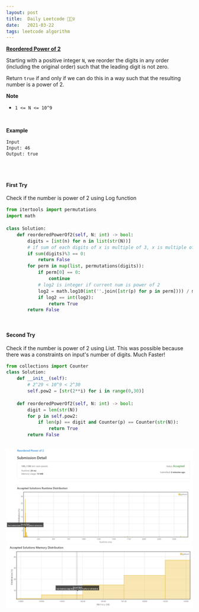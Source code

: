 ```yaml
---
layout: post
title:  Daily Leetcode 🙋🏻‍♀️
date:   2021-03-22
tags: leetcode algorithm 
---
```


<b><a href='https://leetcode.com/explore/challenge/card/march-leetcoding-challenge-2021/590/week-3-march-15th-march-21st/3679/' target='_blank'> Reordered Power of 2 </a></b>

Starting with a positive integer ```N```, we reorder the digits in any order (including the original order) such that the leading digit is not zero.

Return ```true``` if and only if we can do this in a way such that the resulting number is a power of 2.
<br>

<b>Note</b>
* ```1 <= N <= 10^9```
<br>

<b>Example</b>
<br>
```
Input
Input: 46
Output: true
```

<br>
<br>

#### First Try 
Check if the number is power of 2 using Log function 

```python
from itertools import permutations  
import math 

class Solution:
    def reorderedPowerOf2(self, N: int) -> bool:
        digits = [int(n) for n in list(str(N))]
        # if sum of each digits of x is multiple of 3, x is multiple of 3
        if sum(digits)%3 == 0:
            return False 
        for perm in map(list, permutations(digits)):
            if perm[0] == 0:
                continue
            # log2 is integer if current num is power of 2 
            log2 = math.log10(int(''.join([str(p) for p in perm]))) / math.log10(2) 
            if log2 == int(log2):
                return True
        return False
```

<br>

#### Second Try
Check if the number is power of 2 using List. This was possible because there was a constraints on input's number of digits. Much Faster! 

```python
from collections import Counter
class Solution:
    def __init__(self):
        # 2^29 < 10^9 < 2^30  
        self.pow2 = [str(2**i) for i in range(0,30)]
        
    def reorderedPowerOf2(self, N: int) -> bool:
        digit = len(str(N))
        for p in self.pow2:
            if len(p) == digit and Counter(p) == Counter(str(N)):
                return True
        return False 
```

<br>
<img src="https://github.com/yeounyi/yeounyi.github.io/blob/main/assets/img/0322.JPG?raw=true">
<img src="https://github.com/yeounyi/yeounyi.github.io/blob/main/assets/img/0322(2).JPG?raw=true">
<br>

